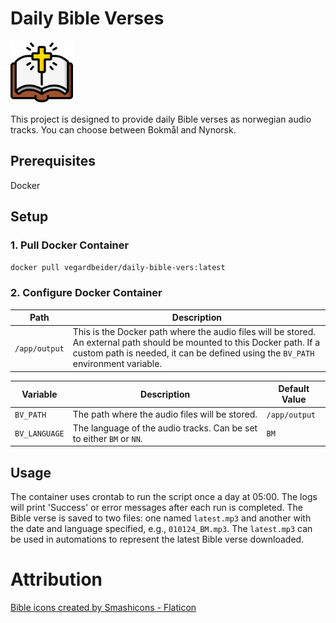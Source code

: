 # Daily Bible Verses 
<img src="docker-icon.png" alt="Bible Icon" width="100" />

This project is designed to provide daily Bible verses as norwegian audio tracks. You can choose between Bokmål and Nynorsk.

## Prerequisites

Docker

## Setup

### 1. Pull Docker Container
`docker pull vegardbeider/daily-bible-vers:latest`

### 2. Configure Docker Container

| Path           | Description   |
| -------------- | ------------- |
| `/app/output`  | This is the Docker path where the audio files will be stored. An external path should be mounted to this Docker path. If a custom path is needed, it can be defined using the `BV_PATH` environment variable. |

| Variable      | Description   | Default Value |
| ------------- | ------------- | ------------- |
| `BV_PATH`     | The path where the audio files will be stored. | `/app/output` |
| `BV_LANGUAGE` | The language of the audio tracks. Can be set to either `BM` or `NN`. | `BM` |

## Usage
The container uses crontab to run the script once a day at 05:00. The logs will print 'Success' or error messages after each run is completed. The Bible verse is saved to two files: one named ``latest.mp3`` and another with the date and language specified, e.g., ``010124_BM.mp3``. The ``latest.mp3`` can be used in automations to represent the latest Bible verse downloaded.

# Attribution
<a href="https://www.flaticon.com/free-icons/bible" title="bible icons">Bible icons created by Smashicons - Flaticon</a>